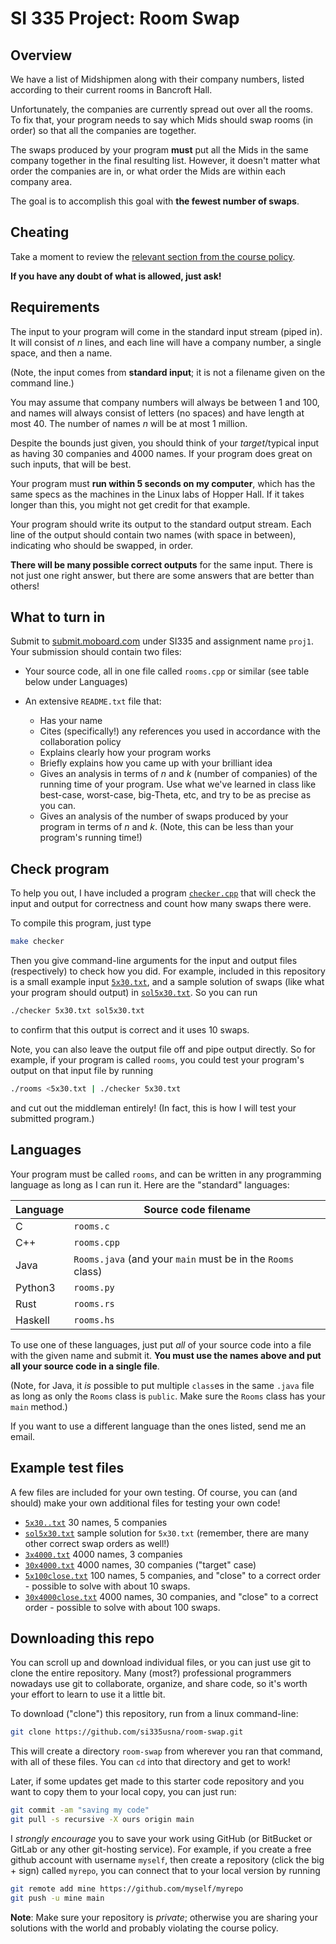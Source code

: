 # SI 335 Project: Room Swap

## Overview

We have a list of Midshipmen along with their company numbers, listed
according to their current rooms in Bancroft Hall.

Unfortunately, the companies are currently spread out over all the
rooms. To fix that, your program needs to say which Mids should swap
rooms (in order) so that all the companies are together.

The swaps produced by your program **must** put all the Mids in the same
company together in the final resulting list. However, it doesn't matter
what order the companies are in, or what order the Mids are within each
company area.

The goal is to accomplish this goal with **the fewest number of swaps**.

## Cheating

Take a moment to review the
[relevant section from the course
policy](https://usna.edu/Users/cs/roche/335/resources/policy.php#collaboration).

**If you have any doubt of what is allowed, just ask!**

## Requirements

The input to your program will come in the standard input stream (piped
in). It will consist of *n* lines, and each line will have a company
number, a single space, and then a name.

(Note, the input comes from **standard input**; it is not a filename
given on the command line.)

You may assume that company numbers will always be between 1 and 100,
and names will always consist of letters (no spaces) and have length at
most 40. The number of names *n* will be at most 1 million.

Despite the bounds just given, you should think of your *target*/typical
input as having 30 companies and 4000 names. If your program does great
on such inputs, that will be best.

Your program must **run within 5 seconds on my computer**, which has the
same specs as the machines in the Linux labs of Hopper Hall. If it takes
longer than this, you might not get credit for that example.

Your program should write its output to the standard output stream.
Each line of the output should contain two names (with space in between),
indicating who should be swapped, in order.

**There will be many possible correct outputs** for the same input.
There is not just one right answer, but there are some answers that are
better than others!

## What to turn in

Submit to [submit.moboard.com](https://submit.moboard.com/) under SI335
and assignment name `proj1`. Your submission should contain two files:

*   Your source code, all in one file called `rooms.cpp` or similar (see
    table below under Languages)

*   An extensive `README.txt` file that:

    +   Has your name
    +   Cites (specifically!) any references you used in accordance with
        the collaboration policy
    +   Explains clearly how your program works
    +   Briefly explains how you came up with your brilliant idea
    +   Gives an analysis in terms of *n* and *k* (number of companies)
        of the running time of your program. Use what we've learned in
        class like best-case, worst-case, big-Theta, etc, and try to be
        as precise as you can.
    +   Gives an analysis of the number of swaps produced by your
        program in terms of *n* and *k*. (Note, this can be less than
        your program's running time!)

## Check program

To help you out, I have included a program [`checker.cpp`](checker.cpp) that will check
the input and output for correctness and count how many swaps there
were.

To compile this program, just type

```bash
make checker
```

Then you give command-line arguments for the input and output files
(respectively) to check how you did. For example, included in this
repository is a small example input [`5x30.txt`](5x30.txt), and a sample
solution of swaps (like what your program should output) in
[`sol5x30.txt`](sol5x30.txt). So you can run

```bash
./checker 5x30.txt sol5x30.txt
```

to confirm that this output is correct and it uses 10 swaps.

Note, you can also leave the output file off and pipe output directly.
So for example, if your program is called `rooms`, you could test your
program's output on that input file by running

```bash
./rooms <5x30.txt | ./checker 5x30.txt
```

and cut out the middleman entirely! (In fact, this is how I will test
your submitted program.)

## Languages

Your program must be called `rooms`, and can be written in any
programming language as long as I can run it.
Here are the "standard" languages:

Language | Source code filename
-------- | --------------------
C        | `rooms.c`
C++      | `rooms.cpp`
Java     | `Rooms.java` (and your `main` must be in the `Rooms` class)
Python3  | `rooms.py`
Rust     | `rooms.rs`
Haskell  | `rooms.hs`

To use one of these languages, just put *all* of your source code into a
file with the given name and submit it.  **You must use the names above
and put all your source code in a single file**.

(Note, for Java, it *is* possible to put multiple `class`es in the same
`.java` file as long as only the `Rooms` class is `public`. Make sure
the `Rooms` class has your `main` method.)

If you want to use a different language than the ones listed, send me an
email.

## Example test files

A few files are included for your own testing. Of course, you can (and
should) make your own additional files for testing your own code!

*   [`5x30..txt`](5x30.txt) 30 names, 5 companies
*   [`sol5x30.txt`](sol5x30.txt) sample solution for `5x30.txt` (remember, there are
    many other correct swap orders as well!)
*   [`3x4000.txt`](3x4000.txt) 4000 names, 3 companies
*   [`30x4000.txt`](30x4000.txt) 4000 names, 30 companies ("target" case)
*   [`5x100close.txt`](5x100close.txt) 100 names, 5 companies, and
    "close" to a correct order - possible to solve with about 10 swaps.
*   [`30x4000close.txt`](30x4000close.txt) 4000 names, 30 companies, and
    "close" to a correct order - possible to solve with about 100 swaps.

## Downloading this repo

You can scroll up and download individual files, or you can just use
git to clone the entire repository. Many (most?) professional
programmers nowadays use git to collaborate, organize, and share code,
so it's worth your effort to learn to use it a little bit.

To download ("clone") this repository, run from a linux command-line:

```bash
git clone https://github.com/si335usna/room-swap.git
```

This will create a directory `room-swap` from wherever you ran that
command, with all of these files. You can `cd` into that directory and
get to work!

Later, if some updates get made to this starter code repository and you
want to copy them to your local copy, you can just run:

```bash
git commit -am "saving my code"
git pull -s recursive -X ours origin main
```

I *strongly encourage* you to save your work using GitHub (or BitBucket
or GitLab or any other git-hosting service). For example, if you create
a free github account with username `myself`, then create a repository
(click the big + sign) called `myrepo`, you can connect that to your
local version by running

```bash
git remote add mine https://github.com/myself/myrepo
git push -u mine main
```

**Note**: Make sure your repository is *private*; otherwise you are
sharing your solutions with the world and probably violating the course
policy.
